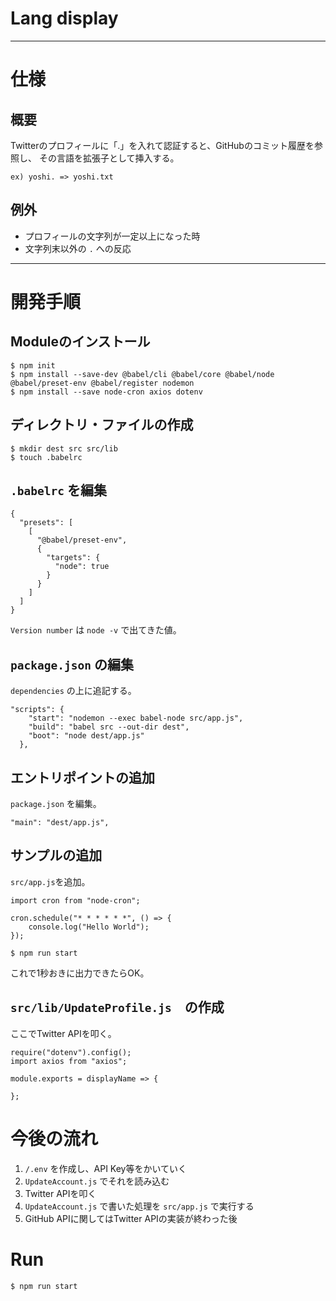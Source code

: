 # Lang display

---

# 仕様

## 概要
Twitterのプロフィールに「.」を入れて認証すると、GitHubのコミット履歴を参照し、
その言語を拡張子として挿入する。

`ex) yoshi. => yoshi.txt`

## 例外
- プロフィールの文字列が一定以上になった時
- 文字列末以外の `.` への反応

---

# 開発手順

## Moduleのインストール
```
$ npm init
$ npm install --save-dev @babel/cli @babel/core @babel/node @babel/preset-env @babel/register nodemon
$ npm install --save node-cron axios dotenv
```

## ディレクトリ・ファイルの作成
```
$ mkdir dest src src/lib
$ touch .babelrc
```

## `.babelrc` を編集

```
{
  "presets": [
    [
      "@babel/preset-env",
      {
        "targets": {
          "node": true
        }
      }
    ]
  ]
}
```

`Version number` は `node -v` で出てきた値。

## `package.json` の編集

`dependencies` の上に追記する。

```
"scripts": {
    "start": "nodemon --exec babel-node src/app.js",
    "build": "babel src --out-dir dest",
    "boot": "node dest/app.js"
  },
```

## エントリポイントの追加

`package.json` を編集。

```
"main": "dest/app.js",
```

## サンプルの追加

`src/app.js`を追加。

```
import cron from "node-cron";

cron.schedule("* * * * * *", () => {
    console.log("Hello World");
});
```

```
$ npm run start
```
これで1秒おきに出力できたらOK。


## `src/lib/UpdateProfile.js`　の作成

ここでTwitter APIを叩く。

```
require("dotenv").config();
import axios from "axios";

module.exports = displayName => {

};
```

# 今後の流れ

1. `/.env` を作成し、API Key等をかいていく
2. `UpdateAccount.js` でそれを読み込む
3. Twitter APIを叩く
4. `UpdateAccount.js` で書いた処理を `src/app.js` で実行する
5. GitHub APIに関してはTwitter APIの実装が終わった後

# Run

```
$ npm run start
```